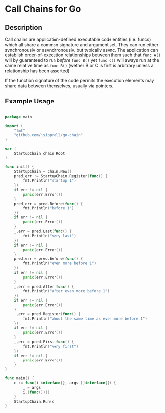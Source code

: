 Call Chains for Go
==================

Description
-----------

Call chains are application-defined executable code entities (i.e. funcs)
which all share a common signature and argument set. They can run either
synchronously or asynchronously, but typically async. The application can
establish order-of-execution relationships between them such that
`func A()` will by guaranteed to run _before_ `func B()` yet `func C()`
will aways run at the same relative time as `func B()` (wether B
or C is first is arbitrary unless a relationship has been asserted)

If the function signature of the code permits the execution elements
may share data between themselves, usually via pointers.


Example Usage
-------------

```go

package main

import (
    "fmt"
    "github.com/jsipprell/go-chain"
)

var (
    StartupChain chain.Root
)

func init() {
    StartupChain = chain.New()
    pred,err := StartupChain.Register(func() {
        fmt.Println("startup 1")
    })
    if err != nil {
        panic(err.Error())
    }
    pred,err = pred.Before(func() {
        fmt.Println("before 1")
    })
    if err != nil {
        panic(err.Error())
    }
    _,err = pred.Last(func() {
        fmt.Println("very last")
    })
    if err != nil {
        panic(err.Error())
    }
    pred,err = pred.Before(func() {
        fmt.Println("even more before 1")
    })
    if err != nil {
        panic(err.Error())
    }
    _,err = pred.After(func() {
        fmt.Println("after even more before 1")
    })
    if err != nil {
        panic(err.Error())
    }
    _,err = pred.Register(func() {
        fmt.Println("about the same time as even more before 1")
    })
    if err != nil {
        panic(err.Error())
    }
    _,err = pred.First(func() {
        fmt.Println("very first")
    })
    if err != nil {
        panic(err.Error())
    }
}

func main() {
    c := func(i interface{}, args []interface{}) {
        _ = args
        i.(func())()
    }
    StartupChain.Run(c)
}
```
